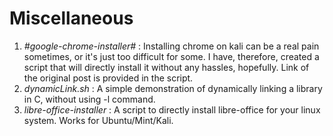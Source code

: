 # Miscellaneous
1. *#google-chrome-installer#* : Installing chrome on kali can be a real pain sometimes, or it's just too difficult for some. I have, therefore, created a script that will directly install it without any hassles, hopefully. Link of the original post is provided in the script.  
2. *dynamicLink.sh* : A simple demonstration of dynamically linking a library in C, without using -l command.  
3. *libre-office-installer* : A script to directly install libre-office for your linux system. Works for Ubuntu/Mint/Kali.
